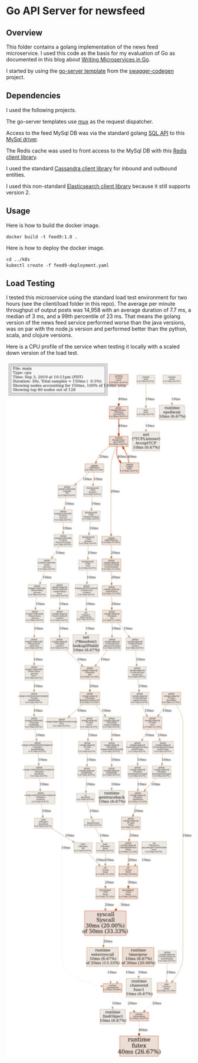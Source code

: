 # Go API Server for newsfeed

## Overview

This folder contains a golang implementation of the news feed microservice. I used this code as the basis for my evaluation of Go as documented in this blog about [Writing Microservices in Go](http://glennengstrand.info/software/architecture/microservice/golang).

I started by using the [go-server template](https://github.com/swagger-api/swagger-codegen/tree/master/modules/swagger-codegen/src/main/resources/go-server) from the [swagger-codegen](https://github.com/swagger-api/swagger-codegen) project.

## Dependencies

I used the following projects.

The go-server templates use [mux](https://github.com/gorilla/mux) as the request dispatcher.

Access to the feed MySql DB was via the standard golang [SQL API](https://golang.org/pkg/database/sql/) to this [MySql driver](https://github.com/go-sql-driver/mysql/).

The Redis cache was used to front access to the MySql DB with this [Redis client library](https://github.com/go-redis/redis).

I used the standard [Cassandra client library](https://github.com/gocql/gocql) for inbound and outbound entities.

I used this non-standard [Elasticsearch client library](https://olivere.github.io/elastic/) because it still supports version 2.

## Usage

Here is how to build the docker image.

```
docker build -t feed9:1.0 .
```

Here is how to deploy the docker image.

```
cd ../k8s
kubectl create -f feed9-deployment.yaml
```

## Load Testing

I tested this microservice using the standard load test environment for two hours (see the client/load folder in this repo). The average per minute throughput of output posts was 14,958 with an average duration of 7.7 ms, a median of 3 ms, and a 99th percentile of 23 ms. That means the golang version of the news feed service performed worse than the java versions, was on par with the node.js version and performed better than the python, scala, and clojure versions.

Here is a CPU profile of the service when testing it locally with a scaled down version of the load test.

<img src="pprof001.png" width="1600" />

